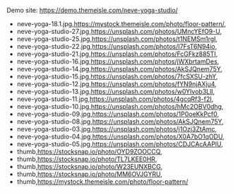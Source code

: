 
Demo site: https://demo.themeisle.com/neve-yoga-studio/

- neve-yoga-18.1.jpg,https://mystock.themeisle.com/photo/floor-pattern/,
- neve-yoga-studio-27.jpg,https://unsplash.com/photos/UMncYEfO9-U,
- neve-yoga-studio-25.jpg,https://unsplash.com/photos/t1NEMSm1rgI,
- neve-yoga-studio-22.jpg,https://unsplash.com/photos/I7FsT6N94io,
- neve-yoga-studio-21.jpg,https://unsplash.com/photos/FcGFkz885TI,
- neve-yoga-studio-16.jpg,https://unsplash.com/photos/jWXbrtamDes,
- neve-yoga-studio-14.jpg,https://unsplash.com/photos/AkSJQnem75Y,
- neve-yoga-studio-15.jpg,https://unsplash.com/photos/7fcSXSU-zhY,
- neve-yoga-studio-12.jpg,https://unsplash.com/photos/fYN9njAXju4,
- neve-yoga-studio-13.jpg,https://unsplash.com/photos/w0YIvob3LlI,
- neve-yoga-studio-11.jpg,https://unsplash.com/photos/4gcqRf3-f2I,
- neve-yoga-studio-10.jpg,https://unsplash.com/photos/hMc2OBV0dhg,
- neve-yoga-studio-09.jpg,https://unsplash.com/photos/1P0oeKkPcf0,
- neve-yoga-studio-08.jpg,https://unsplash.com/photos/AkSJQnem75Y,
- neve-yoga-studio-03.jpg,https://unsplash.com/photos/j1Ozj3ZtAmc,
- neve-yoga-studio-04.jpg,https://unsplash.com/photos/X0A7bO1qODU,
- neve-yoga-studio-05.jpg,https://unsplash.com/photos/CDJCAcAAPlU,
- thumb,https://stocksnap.io/photo/OYD9ZOOCCQ,
- thumb,https://stocksnap.io/photo/TL7LKEE0HR,
- thumb,https://stocksnap.io/photo/W23EUNXBCG,
- thumb,https://stocksnap.io/photo/MM6OVJGYRU,
- thumb,https://mystock.themeisle.com/photo/floor-pattern/